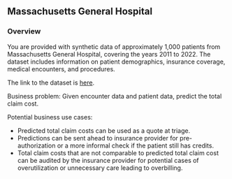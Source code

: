 ## Massachusetts General Hospital

### Overview
You are provided with synthetic data of approximately 1,000 patients from Massachusetts General Hospital, covering the years 2011 to 2022. The dataset includes information on patient demographics, insurance coverage, medical encounters, and procedures.

The link to the dataset is [here](https://maven-datasets.s3.amazonaws.com/Hospital+Patient+Records/Hospital+Patient+Records.zip).

Business problem: Given encounter data and patient data, predict the total claim cost.

Potential business use cases:
* Predicted total claim costs can be used as a quote at triage.
* Predictions can be sent ahead to insurance provider for pre-authorization or a more informal check if the patient still has credits.
* Total claim costs that are not comparable to predicted total claim cost can be audited by the insurance provider for potential cases of overutilization or unnecessary care leading to overbilling.